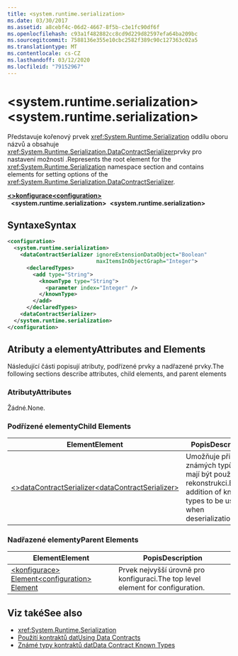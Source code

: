 ```yaml
---
title: <system.runtime.serialization>
ms.date: 03/30/2017
ms.assetid: a8cebf4c-06d2-4667-8f5b-c3e1fc90df6f
ms.openlocfilehash: c93a1f482882cc8cd9d229d82597efa64ba209bc
ms.sourcegitcommit: 7588136e355e10cbc2582f389c90c127363c02a5
ms.translationtype: MT
ms.contentlocale: cs-CZ
ms.lasthandoff: 03/12/2020
ms.locfileid: "79152967"
---
```

# <a name="systemruntimeserialization"></a><span data-ttu-id="2cbc0-102">\<system.runtime.serialization></span><span class="sxs-lookup"><span data-stu-id="2cbc0-102">\<system.runtime.serialization></span></span>
<span data-ttu-id="2cbc0-103">Představuje kořenový prvek <xref:System.Runtime.Serialization> oddílu oboru názvů a obsahuje <xref:System.Runtime.Serialization.DataContractSerializer>prvky pro nastavení možností .</span><span class="sxs-lookup"><span data-stu-id="2cbc0-103">Represents the root element for the <xref:System.Runtime.Serialization> namespace section and contains elements for setting options of the <xref:System.Runtime.Serialization.DataContractSerializer>.</span></span>  

<span data-ttu-id="2cbc0-104">[**\<>konfigurace**](../configuration-element.md)</span><span class="sxs-lookup"><span data-stu-id="2cbc0-104">[**\<configuration>**](../configuration-element.md)</span></span>\
<span data-ttu-id="2cbc0-105">&nbsp;&nbsp;**\<system.runtime.serialization>**</span><span class="sxs-lookup"><span data-stu-id="2cbc0-105">&nbsp;&nbsp;**\<system.runtime.serialization>**</span></span>  
  
## <a name="syntax"></a><span data-ttu-id="2cbc0-106">Syntaxe</span><span class="sxs-lookup"><span data-stu-id="2cbc0-106">Syntax</span></span>  
  
```xml  
<configuration>
  <system.runtime.serialization>
    <dataContractSerializer ignoreExtensionDataObject="Boolean"
                            maxItemsInObjectGraph="Integer">
      <declaredTypes>
        <add type="String">
          <knownType type="String">
            <parameter index="Integer" />
          </knownType>
        </add>
      </declaredTypes>
    <dataContractSerializer>
  </system.runtime.serialization>
</configuration>
```  
  
## <a name="attributes-and-elements"></a><span data-ttu-id="2cbc0-107">Atributy a elementy</span><span class="sxs-lookup"><span data-stu-id="2cbc0-107">Attributes and Elements</span></span>  
 <span data-ttu-id="2cbc0-108">Následující části popisují atributy, podřízené prvky a nadřazené prvky.</span><span class="sxs-lookup"><span data-stu-id="2cbc0-108">The following sections describe attributes, child elements, and parent elements</span></span>  
  
### <a name="attributes"></a><span data-ttu-id="2cbc0-109">Atributy</span><span class="sxs-lookup"><span data-stu-id="2cbc0-109">Attributes</span></span>  
 <span data-ttu-id="2cbc0-110">Žádné.</span><span class="sxs-lookup"><span data-stu-id="2cbc0-110">None.</span></span>  
  
### <a name="child-elements"></a><span data-ttu-id="2cbc0-111">Podřízené elementy</span><span class="sxs-lookup"><span data-stu-id="2cbc0-111">Child Elements</span></span>  
  
|<span data-ttu-id="2cbc0-112">Element</span><span class="sxs-lookup"><span data-stu-id="2cbc0-112">Element</span></span>|<span data-ttu-id="2cbc0-113">Popis</span><span class="sxs-lookup"><span data-stu-id="2cbc0-113">Description</span></span>|  
|-------------|-----------------|  
|[<span data-ttu-id="2cbc0-114">\<>dataContractSerializer</span><span class="sxs-lookup"><span data-stu-id="2cbc0-114">\<dataContractSerializer></span></span>](datacontractserializer-of-system-runtime-serialization.md)|<span data-ttu-id="2cbc0-115">Umožňuje přidání známých typů, které mají být použity při rekonstrukci.</span><span class="sxs-lookup"><span data-stu-id="2cbc0-115">Enables addition of known types to be used when deserialization.</span></span>|  
  
### <a name="parent-elements"></a><span data-ttu-id="2cbc0-116">Nadřazené elementy</span><span class="sxs-lookup"><span data-stu-id="2cbc0-116">Parent Elements</span></span>  
  
|<span data-ttu-id="2cbc0-117">Element</span><span class="sxs-lookup"><span data-stu-id="2cbc0-117">Element</span></span>|<span data-ttu-id="2cbc0-118">Popis</span><span class="sxs-lookup"><span data-stu-id="2cbc0-118">Description</span></span>|  
|-------------|-----------------|  
|[<span data-ttu-id="2cbc0-119">\<konfigurace> Element</span><span class="sxs-lookup"><span data-stu-id="2cbc0-119">\<configuration> Element</span></span>](../configuration-element.md)|<span data-ttu-id="2cbc0-120">Prvek nejvyšší úrovně pro konfiguraci.</span><span class="sxs-lookup"><span data-stu-id="2cbc0-120">The top level element for configuration.</span></span>|  
  
## <a name="see-also"></a><span data-ttu-id="2cbc0-121">Viz také</span><span class="sxs-lookup"><span data-stu-id="2cbc0-121">See also</span></span>

- <xref:System.Runtime.Serialization>
- [<span data-ttu-id="2cbc0-122">Použití kontraktů dat</span><span class="sxs-lookup"><span data-stu-id="2cbc0-122">Using Data Contracts</span></span>](../../../wcf/feature-details/using-data-contracts.md)
- [<span data-ttu-id="2cbc0-123">Známé typy kontraktů dat</span><span class="sxs-lookup"><span data-stu-id="2cbc0-123">Data Contract Known Types</span></span>](../../../wcf/feature-details/data-contract-known-types.md)
